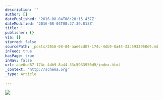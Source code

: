 ```yaml
---
description: ''
author: []
datePublished: '2016-08-04T08:28:15.437Z'
dateModified: '2016-08-04T08:27:39.813Z'
title: ''
publisher: {}
via: {}
starred: false
sourcePath: _posts/2016-08-04-aae6cd87-174c-4db9-8a44-33c5933950d9.md
inFeed: true
hasPage: true
inNav: false
url: aae6cd87-174c-4db9-8a44-33c5933950d9/index.html
_context: 'http://schema.org'
_type: Article

---
```

![](https://the-grid-user-content.s3-us-west-2.amazonaws.com/37ac8021-0566-424d-bd0d-70aece997fa1.jpg)